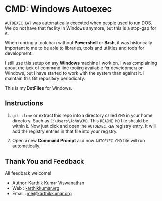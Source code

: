 # CMD: Windows Autoexec

`AUTOEXEC.BAT` was automatically executed when people used to run DOS.
We do not have that facility in Windows anymore, but this is a
stop-gap for it.

When running a toolchain without **Powershell** or **Bash**, it was
historically important to me to be able to libraries, tools and
utilities and tools for development.

I still use this setup on any **Windows** machine I work on. I was 
complaining about the lack of command line tooling available for
development on Windows, but I have started to work with the system
than against it. I maintain this Git repository periodically.

This is my **DotFiles** for Windows.

## Instructions

1. `git clone` or extract this repo into a directory called `CMD` in your home
directory. Such as `C:\Users\John\CMD`. This `README.MD` file should be
within it. Now just click and open the `AUTOEXEC.REG` registry entry.
It will add the registry entries in that file into your registry.

2. Open a new **Command Prompt** and now `AUTOEXEC.CMD` file will run
automatically.


## Thank You and Feedback

All feedback welcome!

* Author: Karthik Kumar Viswanathan
* Web   : [karthikkumar.org](http://karthikkumar.org)
* Email : [me@karthikkumar.org](mailto:me@karthikkumar.org)